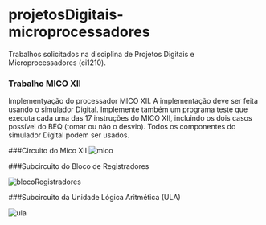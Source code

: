 # projetosDigitais-microprocessadores
Trabalhos solicitados na disciplina de Projetos Digitais e Microprocessadores (ci1210).

### Trabalho MICO XII
Implementyação do processador MICO XII. A implementação deve ser feita usando o simulador Digital. Implemente também um programa teste que executa cada uma das 17 instruções do MICO XII, incluindo os dois casos possível do BEQ (tomar ou não o desvio).
Todos os componentes do simulador Digital podem ser usados.

###Circuito do Mico XII
![mico](https://github.com/JulianaZambon/projetosDigitais-microprocessadores/assets/64793722/f6db1ead-1156-45ac-8b06-59c25fe0959e)

###Subcircuito do Bloco de Registradores

![blocoRegistradores](https://github.com/JulianaZambon/projetosDigitais-microprocessadores/assets/64793722/7c3465b9-259f-4ce6-8a1b-31bcc3ca5d46)

###Subcircuito da Unidade Lógica Aritmética (ULA)

![ula](https://github.com/JulianaZambon/projetosDigitais-microprocessadores/assets/64793722/16f3fa04-40a9-4009-82f5-24c34d2ad4cf)
